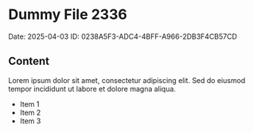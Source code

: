 # Dummy File 2336

Date: 2025-04-03
ID: 0238A5F3-ADC4-4BFF-A966-2DB3F4CB57CD

## Content

Lorem ipsum dolor sit amet, consectetur adipiscing elit.
Sed do eiusmod tempor incididunt ut labore et dolore magna aliqua.

* Item 1
* Item 2
* Item 3

